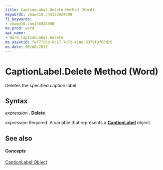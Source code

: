 ```yaml
---
title: CaptionLabel.Delete Method (Word)
keywords: vbawd10.chm158924900
f1_keywords:
- vbawd10.chm158924900
ms.prod: word
api_name:
- Word.CaptionLabel.Delete
ms.assetid: fe77725d-bc17-7d72-410e-8379f9f60d25
ms.date: 06/08/2017
---
```



# CaptionLabel.Delete Method (Word)

Deletes the specified caption label.


## Syntax

 _expression_ . **Delete**

 _expression_ Required. A variable that represents a **[CaptionLabel](Word.CaptionLabel.md)** object.


## See also


#### Concepts


[CaptionLabel Object](Word.CaptionLabel.md)

